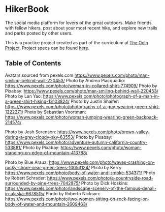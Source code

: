 # HikerBook

The social media platform for lovers of the great outdoors. Make friends with fellow hikers, post about your most recent hike, and explore new trails and parks posted by other users.

This is a practice project created as part of the curriculum at [The Odin Project](theodinproject.com). Project specs can be found [here](https://www.theodinproject.com/lessons/ruby-on-rails-rails-final-project).

## Table of Contents

Avatars sourced from pexels.com
https://www.pexels.com/photo/man-smiling-behind-wall-220453/
Photo by Andrea Piacquadio: https://www.pexels.com/photo/woman-in-collared-shirt-774909/
Photo by Pixabay: https://www.pexels.com/photo/man-smiling-behind-wall-220453/
Photo by Lan Yao: https://www.pexels.com/photo/photograph-of-a-man-in-a-green-shirt-hiking-13103824/
Photo by Justin Shaifer: https://www.pexels.com/photo/photography-of-a-guy-wearing-green-shirt-1222271/
Photo by Sebastian Voortman: https://www.pexels.com/photo/woman-jumping-wearing-green-backpack-214574/

Photo by Josh Sorenson: https://www.pexels.com/photo/brown-valley-during-a-grey-cloudy-sky-63553/
Photo by Pixabay: https://www.pexels.com/photo/adventure-autumn-california-country-533881/
Photo by Pixabay: https://www.pexels.com/photo/woman-standing-on-edge-of-mountain-413788/

Photo by Blue Arauz: https://www.pexels.com/photo/waves-crashing-on-rocky-shore-near-green-trees-10053124/
Photo by Kerry: https://www.pexels.com/photo/body-of-water-and-smoke-534371/
Photo by Robert Schrader: https://www.pexels.com/photo/a-countryside-road-surrounded-by-pine-trees-7042875/
Photo by Dick Hoskins: https://www.pexels.com/photo/landscape-scenery-of-the-famous-denali-in-alaska-6678515/
Photo by Roberto Nickson: https://www.pexels.com/photo/two-women-sitting-on-rock-facing-on-body-of-water-and-mountain-2609463/